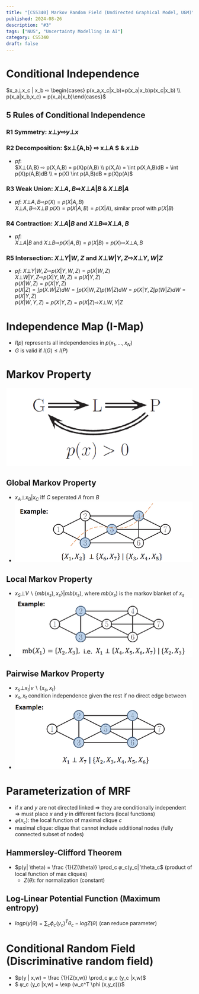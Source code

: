 ```yaml
---
title: "[CS5340] Markov Random Field (Undirected Graphical Model, UGM)"
published: 2024-08-26
description: "#3"
tags: ["NUS", "Uncertainty Modelling in AI"]
category: CS5340
draft: false
---
```

# Conditional Independence
$x_a⊥x_c | x_b ⇨ \begin{cases} p(x_a,x_c|x_b)=p(x_a|x_b)p(x_c|x_b) \\ p(x_a|x_b,x_c) = p(x_a|x_b)\end{cases}$

## 5 Rules of Conditional Independence

### R1 Symmetry: $x⊥y ⇨ y⊥x$

###  R2 Decomposition: $x⊥{A,b} ⇨ x⊥A $ & $x⊥b$
- *pf*:  
    $X⊥{A,B} ⇨ p(X,A,B) = p(X)p(A,B) \\ p(X,A) = \int p(X,A,B)dB = \int p(X)p(A,B)dB \\ = p(X) \int p(A,B)dB = p(X)p(A)$  

### R3 Weak Union: $X⊥{A,B} ⇨ X⊥A|B$ & $X⊥B|A$
- *pf*:
    $X⊥{A,B} ⇨ p(X) = p(X|A,B)$  
    $X⊥{A,B} ⇨ X⊥B$
    $p(X) = p(X|A,B) = p(X|A)$, 
    similar proof with $p(X|B)$

### R4 Contraction: $X⊥A|B$ and $X⊥B ⇨ X⊥{A,B}$
- *pf*:  
    $X⊥A|B$ and $X⊥B ⇨ p(X|A,B)= p(X|B) = p(X) ⇨ X⊥{A,B}$

### R5 Intersection: $X⊥Y|{W,Z}$ and $X⊥W|{Y,Z} ⇨ X⊥ {Y,W}|Z$
- *pf*:
    $X⊥Y|{W,Z} ⇨ p(X|Y,W,Z) = p(X|W,Z)$  
    $X⊥W|{Y,Z} ⇨ p(X|Y,W,Z) = p(X|Y,Z)$  
    $p(X|W,Z) = p(X|Y,Z)$  
    $p(X|Z) = \int p(X.W|Z)dW = \int p(X|W,Z)p(W|Z)dW = p(X|Y,Z \int p(W|Z)dW = p(X|Y,Z)$   
    $p(X|W,Y,Z) = p(X|Y,Z) = p(X|Z) ⇨ X⊥{W,Y}|Z$

# Independence Map (I-Map)
- $I(p)$ represents all independencies in $p(x_1, ..., x_N)$
- $G$ is valid if $I(G) \le I(P)$

# Markov Property
![markov property](markov_property.png)

## Global Markov Property
- $x_A ⊥ x_B | x_C$ iff $C$ seperated $A$ from $B$
- ![global markov property](global_markov_property.png)

## Local Markov Property
- $x_S ⊥ V\backslash  \{ mb(x_s), x_s\} | mb(x_s)$, where $mb(x_s)$ is the markov blanket of $x_s$
- ![local markov property](local_markov_property.png)

## Pairwise Markov Property
- $x_s ⊥ x_t | v \backslash \{ x_s, x_t\}$
- $x_s, x_t$ condition independence given the rest if no direct edge between
- ![pairwise markov property](pairwise_markov_property.png)

# Parameterization of MRF
- if $x$ and $y$ are not directed linked $\Rightarrow$ they are conditionally independent  
    $\Rightarrow$ must place $x$ and $y$ in different factors (local functions)
- $𝜓(x_c)$: the local function of maximal clique $c$
- maximal clique: clique that cannot include additional nodes (fully connected subset of nodes)

## Hammersley-Clifford Theorem
- $p(y| \theta) = \frac {1}{Z(\theta)} \prod_c 𝜓_c(y_c| \theta_c$ (product of local function of max cliques)
    - $Z(\theta)$: for normalization (constant)

## Log-Linear Potential Function (Maximum entropy) 
- $log p(y|\theta) = \sum_c \phi_c(y_c)^T \theta_c - log Z(\theta)$ (can reduce parameter)

# Conditional Random Field (Discriminative random field)
- $p(y | x,w) = \frac {1}{Z(x,w)} \prod_c 𝜓_c (y_c |x,w)$
- $ 𝜓_c (y_c |x,w) = \exp (w_c^T \phi (x,y_c)))$